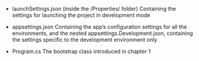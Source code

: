 - launchSettings.json (inside the /Properties/ folder)
  Containing the settings for launching the project in development mode

- appsettings.json
  Containing the app’s configuration settings for all the environments, and the nested appsettings.Development.json, containing the settings specific to the development environment only

- Program.cs
    The bootstrap class introduced in chapter 1
